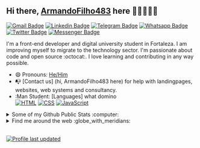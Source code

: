 ## Hi there, [ArmandoFilho483](https://minhalandingpage) here 👋🏼👨🏻‍💻

[![Gmail Badge](https://img.shields.io/badge/-armandopdff@gmail.com-c14438?style=flat&logo=Gmail&logoColor=white)](mailto:armandopdff@gmail.com "Connect via Email")
[![Linkedin Badge](https://img.shields.io/badge/-Armando%20Patricio-0072b1?style=flat&logo=Linkedin&logoColor=white)](https://www.linkedin.com/in/armando-patricio "Connect on LinkedIn")
[![Telegram Badge](https://img.shields.io/badge/-@ArmandoFilho-0088CC?style=flat&logo=Telegram&logoColor=white)](https://t.me/ArmandoFilho "Contact on Telegram")
[![Whatsapp Badge](https://img.shields.io/badge/WhatsApp-25D366?style=flat&logo=Whatsapp&logoColor=white)](https://wa.me/5585991584767)
[![Twitter Badge](https://img.shields.io/badge/-@armandopatricio-00acee?style=flat&logo=Twitter&logoColor=white)](https://twitter.com "Follow on Twitter")
[![Messenger Badge](https://img.shields.io/badge/-Messenger-0078FF?style=flat&logo=Messenger&logoColor=white)](https://www.messenger.com/t/100002905807098 "Connect on Facebook")

I'm a front-end developer and digital university student in Fortaleza. I am improving myself to migrate to the technology sector. I'm passionate about code and open source :octocat:. I love learning and contributing in any way possible.
- 😄 Pronouns: [He/Him](https://www.mypronouns.org/he-him)
- 📭 [Contact us] (hi, ArmandoFilho483 here) for help with landingpages, websites, web systems and consultancy.
- :Man Student: [Languages] what domino <br>
[![HTML](<img src="https://github.com/ArmandoFilho483/ArmandoFilho483/blob/main/icons/icons8-html-5.svg" alt="icon html">)](https://www.w3.org/html/)
[![CSS](<img src="https://github.com/ArmandoFilho483/ArmandoFilho483/blob/main/icons/icons8-css3.svg" alt="icon css">)](https://www.w3.org/Style/CSS/Overview.en.html)
[![JavaScript](<img src="https://github.com/ArmandoFilho483/ArmandoFilho483/blob/main/icons/icons8-javascript.svg" alt="icon javascript">)](https://www.javascript.com/)

<details>
  <summary>Some of my Github Public Stats :computer:</summary>

  [![My Github Stats](https://github-readme-stats.vercel.app/api?username=ArmandoFilho483&show_icons=true&title_color=fff&icon_color=79ff97&text_color=9f9f9f&bg_color=151515)](https://github.com/ArmandoFilho483)
  [![My top languages](https://github-readme-stats.vercel.app/api/top-langs/?username=ArmandoFilho483&theme=blue-green)](https://github.com/anuraghazra/github-readme-stats)
  
  ![Profile Views](https://komarev.com/ghpvc/?username=ArmandoFilho483&color=blue)
  ----
  
</details>

<details>
  <summary>Find me around the web :globe_with_meridians:</summary>
  
[![Instagram Badge](https://img.shields.io/badge/-Instagram-C13584?style=flat&logo=Instagram&logoColor=white)](https://www.instagram.com/armandopatricioff/ "Follow on Instagram")
[![YouTube Badge](https://img.shields.io/badge/-YouTube-FF0000?style=flat&logo=YouTube&logoColor=white)](https://www.youtube.com/playlist?list=PLXG971HgX-ZHUaUfZb4eGHloyeHdWQFvd "My YouTube playlists")

----

</details><br>

[![Profile last updated](https://img.shields.io/github/last-commit/ArmandoFilho483/ArmandoFilho483/main?label=Last%20updated&style=flat)](https://github.com/ArmandoFilho483/ArmandoFilho483/commits)